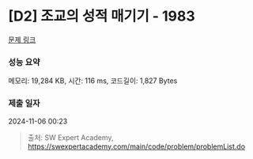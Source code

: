 # [D2] 조교의 성적 매기기 - 1983 

[문제 링크](https://swexpertacademy.com/main/code/problem/problemDetail.do?contestProbId=AV5PwGK6AcIDFAUq) 

### 성능 요약

메모리: 19,284 KB, 시간: 116 ms, 코드길이: 1,827 Bytes

### 제출 일자

2024-11-06 00:23



> 출처: SW Expert Academy, https://swexpertacademy.com/main/code/problem/problemList.do